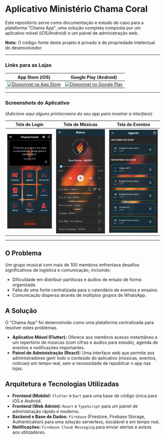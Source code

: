 # Aplicativo Ministério Chama Coral

Este repositório serve como documentação e estudo de caso para a plataforma "Chama App", uma solução completa composta por um aplicativo móvel (iOS/Android) e um painel de administração web.

**Nota:** O código-fonte deste projeto é privado e de propriedade intelectual do desenvolvedor.

---

### Links para as Lojas

| App Store (iOS) | Google Play (Android) |
| :---: | :---: |
| <a href="https://apps.apple.com/br/app/ministério-chama-coral/id6749340847"><img src="https://developer.apple.com/assets/elements/badges/download-on-the-app-store.svg" alt="Disponível na App Store" height="40"></a> | <a href="https://play.google.com/store/apps/details?id=br.com.glinfo.chamacoral&hl=pt_BR"><img src="https://play.google.com/intl/en_us/badges/static/images/badges/pt-br_badge_web_generic.png" alt="Disponível no Google Play" height="60"></a> |

---

### Screenshots do Aplicativo

*(Adicione aqui alguns printscreens do seu app para mostrar a interface)*

| Tela de Login | Tela de Músicas | Tela de Eventos |
| :---: | :---: | :---: |
| ![Screenshot 1](./screenshots/home.jpg) | ![Screenshot 2](./screenshots/telademusic.jpg) | ![Screenshot 3](./screenshots/agenda.jpg) |

---


## O Problema

Um grupo musical com mais de 100 membros enfrentava desafios significativos de logística e comunicação, incluindo:
-   Dificuldade em distribuir partituras e áudios de ensaio de forma organizada.
-   Falta de uma fonte centralizada para o calendário de eventos e ensaios.
-   Comunicação dispersa através de múltiplos grupos de WhatsApp.

## A Solução

O "Chama App" foi desenvolvido como uma plataforma centralizada para resolver estes problemas.

-   **Aplicativo Móvel (Flutter):** Oferece aos membros acesso instantâneo a um repertório de músicas (com cifras e áudios para estudo), agenda de eventos e notificações importantes.
-   **Painel de Administração (React):** Uma interface web que permite aos administradores gerir todo o conteúdo do aplicativo (músicas, eventos, notícias) em tempo real, sem a necessidade de republicar o app nas lojas.

## Arquitetura e Tecnologias Utilizadas

-   **Frontend (Mobile):** `Flutter` e `Dart` para uma base de código única para iOS e Android.
-   **Frontend (Web Admin):** `React` e `TypeScript` para um painel de administração rápido e moderno.
-   **Backend e Base de Dados:** `Firebase` (Firestore, Firebase Storage, Authentication) para uma solução serverless, escalável e em tempo real.
-   **Notificações:** `Firebase Cloud Messaging` para enviar alertas e avisos aos utilizadores.
